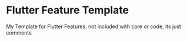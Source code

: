 # Flutter Feature Template
My Template for Flutter Features. not included with core or code, its just comments
